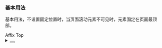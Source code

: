 ### 基本用法

基本用法，不设置固定位置时，当页面滚动元素不可见时，元素固定在页面最顶部。

<div class="cell-demo vp-raw">
  <yc-affix style="z-index:1001">
    <yc-button type="primary">Affix Top</yc-button>
  </yc-affix>
</div>

<details>
<summary>
 <button class="code-btn"  >
    <icon-code />
 </button>
</summary>

```vue
<template>
  <yc-affix>
    <yc-button type="primary">Affix Top</yc-button>
  </yc-affix>
</template>
```

</details>
